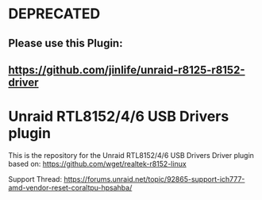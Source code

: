 # DEPRECATED
## Please use this Plugin:
## https://github.com/jinlife/unraid-r8125-r8152-driver

# Unraid RTL8152/4/6 USB Drivers plugin

This is the repository for the Unraid RTL8152/4/6 USB Drivers Driver plugin based on: https://github.com/wget/realtek-r8152-linux

Support Thread: https://forums.unraid.net/topic/92865-support-ich777-amd-vendor-reset-coraltpu-hpsahba/
